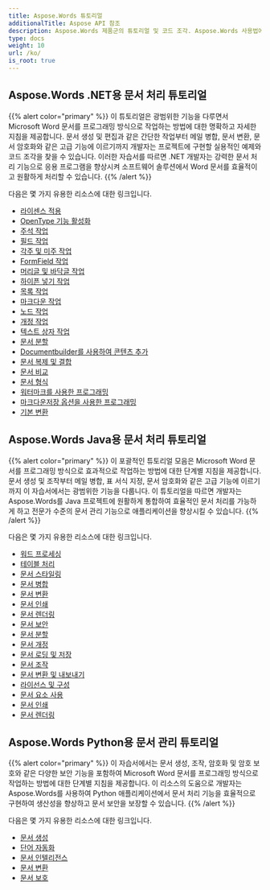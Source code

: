 ```yaml
---
title: Aspose.Words 튜토리얼
additionalTitle: Aspose API 참조
description: Aspose.Words 제품군의 튜토리얼 및 코드 조각. Aspose.Words 사용법에 대한 기본 및 고급 튜토리얼이 포함되어 있습니다.
type: docs
weight: 10
url: /ko/
is_root: true
---
```


## Aspose.Words .NET용 문서 처리 튜토리얼
{{% alert color="primary" %}}
이 튜토리얼은 광범위한 기능을 다루면서 Microsoft Word 문서를 프로그래밍 방식으로 작업하는 방법에 대한 명확하고 자세한 지침을 제공합니다. 문서 생성 및 편집과 같은 간단한 작업부터 메일 병합, 문서 변환, 문서 암호화와 같은 고급 기능에 이르기까지 개발자는 프로젝트에 구현할 실용적인 예제와 코드 조각을 찾을 수 있습니다. 이러한 자습서를 따르면 .NET 개발자는 강력한 문서 처리 기능으로 응용 프로그램을 향상시켜 소프트웨어 솔루션에서 Word 문서를 효율적이고 원활하게 처리할 수 있습니다. 
{{% /alert %}}

다음은 몇 가지 유용한 리소스에 대한 링크입니다.
- [라이센스 적용](./net/apply-license/)   
- [OpenType 기능 활성화](./net/enable-opentype-features/)   
- [주석 작업](./net/working-with-comments/)   
- [필드 작업](./net/working-with-fields/)   
- [각주 및 미주 작업](./net/working-with-footnote-and-endnote/)   
- [FormField 작업](./net/working-with-formfields/)   
- [머리글 및 바닥글 작업](./net/working-with-headers-and-footers/)   
- [하이픈 넣기 작업](./net/working-with-hyphenation/)   
- [목록 작업](./net/working-with-list/)   
- [마크다운 작업](./net/working-with-markdown/)   
- [노드 작업](./net/working-with-node/)   
- [개정 작업](./net/working-with-revisions/)   
- [텍스트 상자 작업](./net/working-with-textboxes/)   
- [문서 분할](./net/split-document/)   
- [Documentbuilder를 사용하여 콘텐츠 추가](./net/add-content-using-documentbuilder/)
- [문서 복제 및 결합](./net/clone-and-combine-documents/) 
- [문서 비교](./net/compare-documents/) 
- [문서 형식](./net/document-formatting/)      
- [워터마크를 사용한 프로그래밍](./net/programming-with-watermark/)    
- [마크다운저장 옵션을 사용한 프로그래밍](./net/programming-with-markdownsaveoptions/)   
- [기본 변환](./net/basic-conversions/)   

## Aspose.Words Java용 문서 처리 튜토리얼
{{% alert color="primary" %}}
이 포괄적인 튜토리얼 모음은 Microsoft Word 문서를 프로그래밍 방식으로 효과적으로 작업하는 방법에 대한 단계별 지침을 제공합니다. 문서 생성 및 조작부터 메일 병합, 표 서식 지정, 문서 암호화와 같은 고급 기능에 이르기까지 이 자습서에서는 광범위한 기능을 다룹니다. 이 튜토리얼을 따르면 개발자는 Aspose.Words를 Java 프로젝트에 원활하게 통합하여 효율적인 문서 처리를 가능하게 하고 전문가 수준의 문서 관리 기능으로 애플리케이션을 향상시킬 수 있습니다. 
{{% /alert %}}

다음은 몇 가지 유용한 리소스에 대한 링크입니다.
- [워드 프로세싱](./java/word-processing/)  
- [테이블 처리](./java/table-processing/)
- [문서 스타일링](./java/document-styling/)
- [문서 병합](./java/document-merging/)
- [문서 변환](./java/document-converting/)
- [문서 인쇄](./java/document-printing/)
- [문서 렌더링](./java/document-rendering/)
- [문서 보안](./java/document-security/)
- [문서 분할](./java/document-splitting/)
- [문서 개정](./java/document-revision/)
- [문서 로딩 및 저장](./java/document-loading-and-saving/)
- [문서 조작](./java/document-manipulation/)
- [문서 변환 및 내보내기](./java/document-conversion-and-export/)
- [라이선스 및 구성](./java/licensing-and-configuration/)
- [문서 요소 사용](./java/using-document-elements/)
- [문서 인쇄](./java/printing-documents/)
- [문서 렌더링](./java/rendering-documents/)

## Aspose.Words Python용 문서 관리 튜토리얼
{{% alert color="primary" %}}
이 자습서에서는 문서 생성, 조작, 암호화 및 암호 보호와 같은 다양한 보안 기능을 포함하여 Microsoft Word 문서를 프로그래밍 방식으로 작업하는 방법에 대한 단계별 지침을 제공합니다. 이 리소스의 도움으로 개발자는 Aspose.Words를 사용하여 Python 애플리케이션에서 문서 처리 기능을 효율적으로 구현하여 생산성을 향상하고 문서 보안을 보장할 수 있습니다. 
{{% /alert %}}

다음은 몇 가지 유용한 리소스에 대한 링크입니다.
- [문서 생성](./python-net/document-creation/)  
- [단어 자동화](./python-net/word-automation/)
- [문서 인텔리전스](./python-net/document-intelligence/)
- [문서 변환](./python-net/document-conversion/)
- [문서 보호](./python-net/document-protection/)